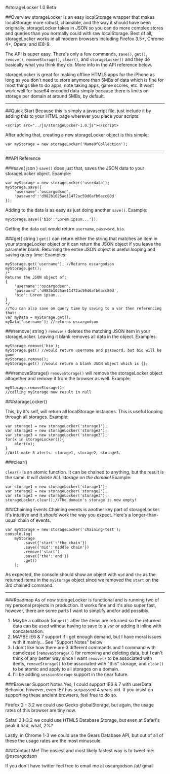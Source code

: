 #storageLocker 1.0 Beta

##Overview
storageLocker is an easy localStorage wrapper that makes localStorage more robust, chainable, and the way it should have been originally. storageLocker takes in JSON so you can do more complex stores and queries than you normally could with raw localStorage. Best of all, storageLocker works in all modern browsers including Firefox 3.5+, Chrome 4+, Opera, and IE8-9.

The API is super easy. There's only a few commands, `save()`, `get()`, `remove()`, `removeStorage()`, `clear()`, and `storageLocker()` and they do basically what you think they do. More info in the API reference below.

storageLocker is great for making offline HTML5 apps for the iPhone as long as you don't need to store anymore than 5MBs of data which is fine for most things like to do apps, note taking apps, game scores, etc. It wont work well for base64 encoded data simply because there is limits on storage per domain at around 5MBs, by default.

***

##Quick Start
Because this is simply a javascript file, just include it by adding this to your HTML page wherever you place your scripts:

    <script src="../js/storageLocker-1.0.js"></script>

After adding that, creating a new storageLocker object is this simple:

    var myStorage = new storageLocker('NameOfCollection');

***

##API Reference

###save( json )
`save()` does just that, saves the JSON data to your storageLocker object. Example:

    var myStorage = new storageLocker('userdata');
    myStorage.save({
        'username':'oscargodson',
        'password':'d982b1025ae11472ac59d6afb6acc80d'
    });

Adding to the data is as easy as just doing another `save()`. Example:

    myStorage.save({'bio':'Lorem ipsum...'});

Getting the data out would return `username`, `password`, `bio`.


###get( string )
`get()` can return either the string that matches an item in your storageLocker object or it can return the JSON object if you leave the parameter blank. Returning the entire JSON object is useful looping and saving query time. Examples:

    myStorage.get('username'); //Returns oscargodson
    myStorage.get();
    /*
    Returns the JSON object of: 
    {
        'username':'oscargodson',
        'password':'d982b1025ae11472ac59d6afb6acc80d',
        'bio':'Lorem ipsum...'
    }
    */
    //You can also save on query time by saving to a var then referencing that:
    var myData = myStorage.get();
    myData['username']; //returns oscargodson


###remove( string )
`remove()` deletes the matching JSON item in your storageLocker. Leaving it blank removes all data in the object. Examples:

    myStorage.remove('bio');
    myStorage.get() //would return username and password, but bio will be gone
    myStorage.remove();
    myStorage.get() //would return a blank JSON object which is {};

###removeStorage()
`removeStorage()` will remove the storageLocker object altogether and remove it from the browser as well. Example:

    myStorage.removeStorage();
    //calling myStorage now result in null


###storageLocker()

This, by it's self, will return all localStorage instances. This is useful looping through all storages. Example:
   
    var storage1 = new storageLocker('storage1');
    var storage2 = new storageLocker('storage2');
    var storage3 = new storageLocker('storage3');
    for(x in storageLocker()){
        alert(x);
    }
    //Will make 3 alerts: storage1, storage2, storage3.

###clear()

`clear()` is an atomic function. It can be chained to anything, but the result is the same. *It will delete ALL storage on the domain!* Example:

    var storage1 = new storageLocker('storage1');
    var storage2 = new storageLocker('storage2');
    var storage3 = new storageLocker('storage3');
    storageLocker.clear();//The domain's storage is now empty!

###Chaining Events
Chaining events is another key part of storageLocker. It's intuitive and it *should* work the way you expect. Here's a longer-than-usual chain of events.

    var myStorage = new storageLocker('chaining-test');
    console.log(
        myStorage
            .save({'start':'the chain'})
            .save({'mid':'middle chain'})
            .remove('start')
            .save({'the':'end'})
            .get()
        );

As expected, the console should show an object with `mid` and `the` as the returned items in the `myStorage` object since we removed the `start` on the 3rd chained command.

***

###Roadmap
As of now storageLocker is functional and is running two of my personal projects in production. It works fine and it's also super fast, however, there are some parts I want to simplify and/or add possibly.

1. Maybe a callback for `get()` after the items are returned so the returned data can be used without having to save to a `var` or adding it inline with concatenation.
2. MAYBE IE6 & 7 support if i get enough demand, but I have moral issues with it mainly... See "Support Notes" below
3. I don't like how there are 3 different commands and 1 command with camelcase (`removeStorage()`) for removing and deleting data, but I can't think of any better way since I want `remove()` to be associated with items, `removeStorage()` to be associated with "this" storage, and `clear()` to be atomic and apply to all storages on a domain.
4. I'll be adding `sessionStorage` support in the near future.

###Browser Support Notes
Yes, I could support IE6 & 7 with userData Behavior, however, even IE7 has surpassed 4 years old. If you insist on supporting these ancient browsers, feel free to do so.

Firefox 2 - 3.2 we could use Gecko globalStorage, but again, the usage rates of this browser are tiny now.

Safari 3.1-3.2 we could use HTML5 Database Storage, but even at Safari's peak it had, what, 2%?

Lastly, in Chrome 1-3 we could use the Gears Database API, but out of all of these the usage rates are the most minuscule.

###Contact Me!
The easiest and most likely fastest way is to tweet me: @oscargodson


If you don't have twitter feel free to email me at oscargodson /at/ gmail